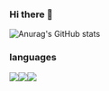 ### Hi there 👋
![Anurag's GitHub stats](https://github-readme-stats.vercel.app/api?username=jtiger0303&show_icons=true&theme=dark)


### languages
<img src="https://img.shields.io/badge/Spring-6DB33F?style=flat-square&logo=Spring&logoColor=green"/><img src="https://img.shields.io/badge/Java-007396?style=flat-square&logo=Java&logoColor=blue"/><img src="https://img.shields.io/badge/C++-00599C?style=flat-square&logo=C++&logoColor=black"/>

